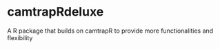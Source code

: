 # camtrapRdeluxe
A R package that builds on camtrapR to provide more functionalities and flexibility
